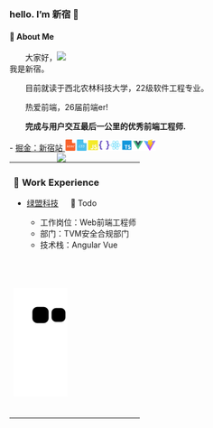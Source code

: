 
### hello. I’m 新宿  👋




</td></tr>

<tr>
<td>
<table>
<tr><td>

<!-- About me 关于我 -->

  
### 🏢 Work Experience


  
- [绿盟科技](https://120.79.217.107/) &emsp; 📌 Todo
  
  - 工作岗位：Web前端工程师
  - 部门：TVM安全合规部门
  - 技术栈：Angular  Vue



</td>
</tr>

<tr>
  
  <td valign="top">

<br>



<br>

![](https://raw.githubusercontent.com/yzyyz1387/yzyyz1387/main/assets/github-contribution-grid-snake.svg)

<br>


</td>
</tr>

#### 🤺 About Me
 <a><img align="right" width="420" src="https://github-readme-stats.vercel.app/api?username=nnjjjcc&bg_color=30,e96443,904e95&title_color=fff&text_color=fff&hide_border=true" /></a>

<p>&emsp;&emsp;大家好，我是新宿。</p>
<p>&emsp;&emsp;目前就读于西北农林科技大学，22级软件工程专业。</p>
<p>&emsp;&emsp;热爱前端，26届前端er!</p>
<p><strong>&emsp;&emsp;完成与用户交互最后一公里的优秀前端工程师.</strong></p>
 - <a href="https://juejin.cn/user/2670049637961533">掘金：新宿站 </a>
 <code><img height="20" src="./img/Html.png" title="Html" /></code>
<code><img height="20" src="./img/Css.png" title="Css" /></code>
<code><img height="20" src="./img/JavaScript.png" title="JS" /></code>
<code><img height="20" src="./img/Less.png" title="Less" /></code>
<code><img height="20" src="./img/React.png" title="React" /></code>
<code><img height="20" src="./img/Typescript.png" title="TS" /></code>
<code><img height="20" src="./img/Vue.png" title="Vue" /></code>
<code><img height="20" src="./img/Vite.png" title="Vite" /></code>
<img align="right" width="420" src="https://github-readme-stats.vercel.app/api/top-langs/?username=nnjjjcc&layout=compact&bg_color=30,e96443,904e95&title_color=fff&text_color=fff&hide_border=true" />

